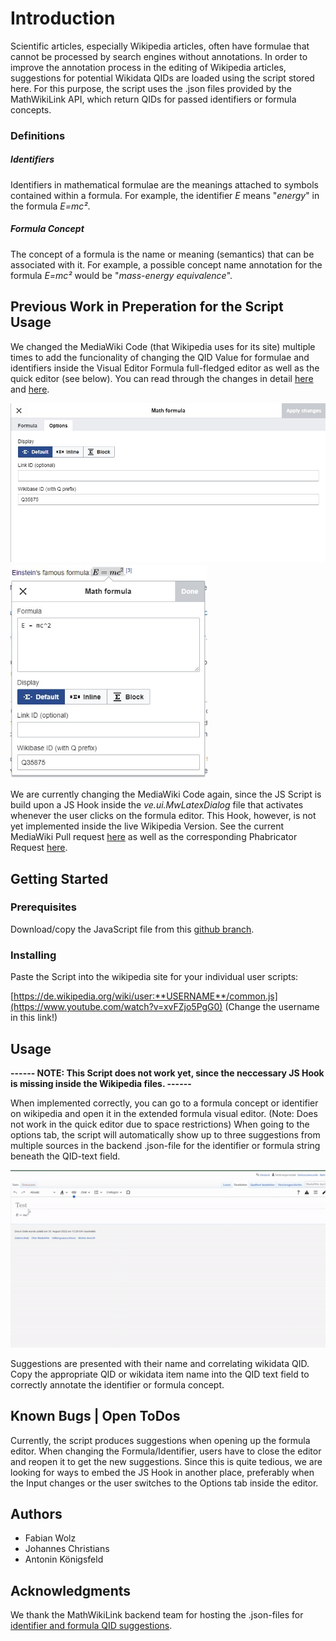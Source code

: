 # Introduction

Scientific articles, especially Wikipedia articles, often have formulae that cannot be processed by search engines without annotations. In order to improve the annotation process in the editing of Wikipedia articles, suggestions for potential Wikidata QIDs are loaded using the script stored here. For this purpose, the script uses the .json files provided by the MathWikiLink API, which return QIDs for passed identifiers or formula concepts.

### Definitions

##### Identifiers
Identifiers in mathematical formulae are the meanings attached to symbols contained within a formula. For example, the identifier *E* means "*energy*" in the formula *E=mc²*.

##### Formula Concept
The concept of a formula is the name or meaning (semantics) that can be associated with it. 
For example, a possible concept name annotation for the formula *E=mc²* would be "*mass-energy equivalence*".

## Previous Work in Preperation for the Script Usage

We changed the MediaWiki Code (that Wikipedia uses for its site) multiple times to add the funcionality of changing the QID Value for formulae and identifiers inside the Visual Editor Formula full-fledged editor as well as the quick editor (see below).
You can read through the changes in detail [here](https://gerrit.wikimedia.org/r/c/mediawiki/extensions/Math/+/798804) and [here](https://gerrit.wikimedia.org/r/c/mediawiki/extensions/Math/+/807527).

<a href="url"><img src="media/formulaEditor-extended.jpg" width="680" ></a>
<a href="url"><img src="media/formulaEditor-quick.jpg" width="315" ></a>

We are currently changing the MediaWiki Code again, since the JS Script is build upon a JS Hook inside the *ve.ui.MwLatexDialog* file that activates whenever the user clicks on the formula editor. This Hook, however, is not yet implemented inside the live Wikipedia Version. 
See the current MediaWiki Pull request [here](https://gerrit.wikimedia.org/r/c/mediawiki/extensions/Math/+/828040) as well as the corresponding Phabricator Request [here](https://phabricator.wikimedia.org/T316816).


## Getting Started

### Prerequisites

Download/copy the JavaScript file from this [github branch](https://github.com/gipplab/MathWikiLink/blob/master/frontend/script.js).


### Installing

Paste the Script into the wikipedia site for your individual user scripts:

[https://de.wikipedia.org/wiki/user:**USERNAME**/common.js](https://www.youtube.com/watch?v=xvFZjo5PgG0)
(Change the username in this link!)

## Usage

**------ NOTE: This Script does not work yet, since the neccessary JS Hook is missing inside the Wikipedia files. ------**

When implemented correctly, you can go to a formula concept or identifier on wikipedia and open it in the extended formula visual editor. (Note: Does not work in the quick editor due to space restrictions)
When going to the options tab, the script will automatically show up to three suggestions from multiple sources in the backend .json-file for the identifier or formula string beneath the QID-text field. 

<img src="media/MathWikiLink-Frontend.gif" width="1000" >


Suggestions are presented with their name and correlating wikidata QID. Copy the appropriate QID or wikidata item name into the QID text field to correctly annotate the identifier or formula concept.

## Known Bugs | Open ToDos

Currently, the script produces suggestions when opening up the formula editor. When changing the Formula/Identifier, users have to close the editor and reopen it to get the new suggestions. Since this is quite tedious, we are looking for ways to embed the JS Hook in another place, preferably when the Input changes or the user switches to the Options tab inside the editor.


## Authors

* Fabian Wolz
* Johannes Christians
* Antonin Königsfeld

## Acknowledgments

We thank the MathWikiLink backend team for hosting the .json-files for [identifier and formula QID suggestions](https://github.com/gipplab/MathWikiLink/tree/master/dataset).
